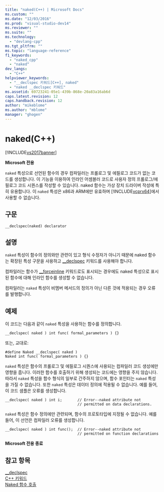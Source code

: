 ```yaml
---
title: "naked(C++) | Microsoft Docs"
ms.custom: ""
ms.date: "12/03/2016"
ms.prod: "visual-studio-dev14"
ms.reviewer: ""
ms.suite: ""
ms.technology: 
  - "devlang-cpp"
ms.tgt_pltfrm: ""
ms.topic: "language-reference"
f1_keywords: 
  - "naked_cpp"
  - "naked"
dev_langs: 
  - "C++"
helpviewer_keywords: 
  - "__declspec 키워드[C++], naked"
  - "naked __declspec 키워드"
ms.assetid: 69723241-05e1-439b-868e-20a83a16ab6d
caps.latest.revision: 12
caps.handback.revision: 12
author: "mikeblome"
ms.author: "mblome"
manager: "ghogen"
---
```

# naked(C++)
[!INCLUDE[vs2017banner](../assembler/inline/includes/vs2017banner.md)]

**Microsoft 전용**  
  
 `naked` 특성으로 선언된 함수의 경우 컴파일러는 프롤로그 및 에필로그 코드가 없는 코드를 생성합니다.  이 기능을 이용하여 인라인 어셈블러 코드로 사용자 정의 프롤로그\/에필로그 코드 시퀀스를 작성할 수 있습니다.  naked 함수는 가상 장치 드라이버 작성에 특히 유용합니다.  이 `naked` 특성은 x86과 ARM에만 유효하며 [!INCLUDE[vcprx64](../assembler/inline/includes/vcprx64_md.md)]에서 사용할 수 없습니다.  
  
## 구문  
  
```  
__declspec(naked) declarator  
```  
  
## 설명  
 `naked` 특성이 함수의 정의와만 관련이 있고 형식 수정자가 아니기 때문에 naked 함수는 확장된 특성 구문을 사용하고 [\_\_declspec](../cpp/declspec.md) 키워드를 사용해야 합니다.  
  
 컴파일러는 함수가 [\_\_forceinline](../misc/inline-inline-forceinline.md) 키워드로도 표시되는 경우에도 naked 특성으로 표시된 함수에 대해 인라인 함수를 생성할 수 없습니다.  
  
 컴파일러는 `naked` 특성이 비멤버 메서드의 정의가 아닌 다른 것에 적용되는 경우 오류를 발행합니다.  
  
## 예제  
 이 코드는 다음과 같이 `naked` 특성을 사용하는 함수를 정의합니다.  
  
```  
__declspec( naked ) int func( formal_parameters ) {}  
```  
  
 또는, 교대로:  
  
```  
#define Naked __declspec( naked )  
Naked int func( formal_parameters ) {}  
```  
  
 `naked` 특성은 함수의 프롤로그 및 에필로그 시퀀스에 사용되는 컴파일러 코드 생성에만 영향을 줍니다.  이러한 함수를 호출하기 위해 생성되는 코드에는 영향을 주지 않습니다.  따라서 `naked` 특성을 함수 형식의 일부로 간주하지 않으며, 함수 포인터는 `naked` 특성을 가질 수 없습니다.  또한 `naked` 특성은 데이터 정의에 적용될 수 없습니다.  예를 들어, 이 코드 샘플은 오류를 생성합니다.  
  
```  
__declspec( naked ) int i;       // Error--naked attribute not  
                                 // permitted on data declarations.  
```  
  
 `naked` 특성은 함수 정의에만 관련되며, 함수의 프로토타입에 지정될 수 없습니다.  예를 들어, 이 선언은 컴파일러 오류를 생성합니다.  
  
```  
__declspec( naked ) int func();  // Error--naked attribute not   
                                 // permitted on function declarations  
```  
  
 **Microsoft 전용 종료**  
  
## 참고 항목  
 [\_\_declspec](../cpp/declspec.md)   
 [C\+\+ 키워드](../cpp/keywords-cpp.md)   
 [Naked 함수 호출](../cpp/naked-function-calls.md)